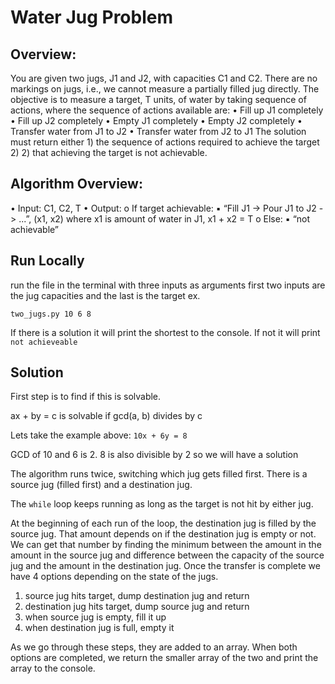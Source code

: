 # Water Jug Problem

## Overview:
You are given two jugs, J1 and J2, with capacities C1 and C2. There are no markings on jugs, i.e., we cannot measure a partially filled jug directly. The objective is to measure a target, T units, of water by taking sequence of actions, where the sequence of actions available are:
• Fill up J1 completely
• Fill up J2 completely
• Empty J1 completely
• Empty J2 completely
• Transfer water from J1 to J2
• Transfer water from J2 to J1
The solution must return either
    1) the sequence of actions required to achieve the target
    2) 2) that achieving the target is not achievable.

## Algorithm Overview:
• Input: C1, C2, T
• Output:
o If target achievable:
▪ “Fill J1 -> Pour J1 to J2 -> ...”, (x1, x2) where x1 is amount of water in J1, x1 + x2
= T
o Else:
▪ “not achievable”

## Run Locally

run the file in the terminal with three inputs as arguments
first two inputs are the jug capacities and the last is the target
ex.

```
two_jugs.py 10 6 8
```

If there is a solution it will print the shortest to the console. If not it will print `not achieveable`

## Solution

First step is to find if this is solvable.

ax + by = c is solvable if gcd(a, b) divides by c

Lets take the example above: `10x + 6y = 8 `

GCD of 10 and 6 is 2. 8 is also divisible by 2 so we will have a solution

The algorithm runs twice, switching which jug gets filled first. There is a source jug (filled first) and a destination jug.

The `while` loop keeps running as long as the target is not hit by either jug.

At the beginning of each run of the loop, the destination jug is filled by the source jug. That amount depends on if the destination jug is empty or not. We can get that number by finding the minimum between the amount in the amount in the source jug and difference between the capacity of the source jug and the amount in the destination jug. Once the transfer is complete we have 4 options depending on the state of the jugs.

1. source jug hits target, dump destination jug and return
2. destination jug hits target, dump source jug and return
3. when source jug is empty, fill it up
4. when destination jug is full, empty it

As we go through these steps, they are added to an array.
When both options are completed, we return the smaller array of the two and print the array to the console.
